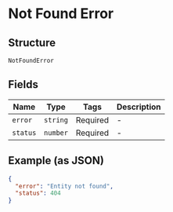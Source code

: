 
# Not Found Error

## Structure

`NotFoundError`

## Fields

| Name | Type | Tags | Description |
|  --- | --- | --- | --- |
| `error` | `string` | Required | - |
| `status` | `number` | Required | - |

## Example (as JSON)

```json
{
  "error": "Entity not found",
  "status": 404
}
```

